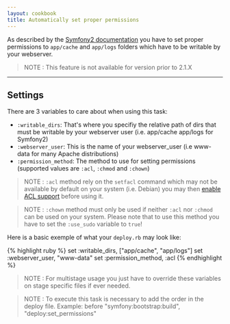 ```yaml
---
layout: cookbook
title: Automatically set proper permissions
---
```


As described by the [Symfony2 documentation](
http://symfony.com/doc/current/book/installation.html#configuration-and-setup)
you have to set proper permissions to `app/cache` and `app/logs` folders which
have to be writable by your webserver.

> NOTE : This feature is not available for version prior to 2.1.X

<hr />

## Settings

There are 3 variables to care about when using this task:

- `:writable_dirs`: That's where you specifiy the relative path of dirs that
  must be writable by your webserver user (i.e. app/cache app/logs for
  Symfony2)
- `:webserver_user`: This is the name of your webserver_user (i.e www-data for
  many Apache distributions)
- `:permission_method`: The method to use for setting permissions (supported
  values are `:acl`, `:chmod` and `:chown`)

> NOTE : `:acl` method rely on the `setfacl` command which may not be available by
> default on your system (i.e. Debian) you may then [enable ACL support](
> https://help.ubuntu.com/community/FilePermissionsACLs) before using it.

> NOTE : `:chown` method must only be used if neither `:acl` nor `:chmod` can
> be used on your system. Please note that to use this method you have to set
> the `:use_sudo` variable to `true`!

Here is a basic exemple of what your `deploy.rb` may look like:

{% highlight ruby %}
set :writable_dirs,     ["app/cache", "app/logs"]
set :webserver_user,    "www-data"
set :permission_method, :acl
{% endhighlight %}

> NOTE : For multistage usage you just have to override these variables on
> stage specific files if ever needed.

> NOTE : To execute this task is necessary to add the order in the deploy file.
> Example: before "symfony:bootstrap:build", "deploy:set_permissions"


